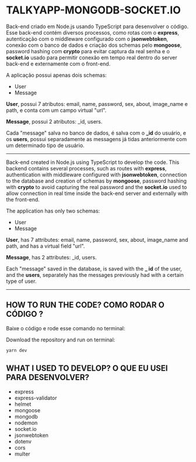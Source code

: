 # TALKYAPP-MONGODB-SOCKET.IO

Back-end criado em Node.js usando TypeScript para desenvolver o código. Esse back-end contém diversos processos, como rotas com o **express**, autenticação com o middleware configurado com o **jsonwebtoken**, conexão com o banco de dados e criação dos schemas pelo **mongoose**, password hashing com **crypto** para evitar captura da real senha e o **socket.io** usado para permitir conexão em tempo real dentro do server back-end e externamente com o front-end. 

A aplicação possui apenas dois schemas:
- User
- Message

**User**, possui 7 atributos: email, name, password, sex, about, image_name e path, e conta com um campo virtual "url".

**Message**, possui 2 atributos: _id, users.

Cada "message" salva no banco de dados, é salva com o **_id** do usuário, e os **users**, possui separadamente as messagens já tidas anteriormente com um determinado tipo de usuário.

<hr/>

Back-end created in Node.js using TypeScript to develop the code. This backend contains several processes, such as routes with **express**, authentication with middleware configured with **jsonwebtoken**, connection to the database and creation of schemas by **mongoose**, password hashing with **crypto** to avoid capturing the real password and the **socket.io** used to allow connection in real time inside the back-end server and externally with the front-end.

The application has only two schemas:
- User
- Message

**User**, has 7 attributes: email, name, password, sex, about, image_name and path, and has a virtual field "url".

**Message**, has 2 attributes: _id, users.

Each "message" saved in the database, is saved with the **_ id** of the user, and the **users**, separately has the messages previously had with a certain type of user. 

<hr/>

## HOW TO RUN THE CODE? COMO RODAR O CÓDIGO ?

Baixe o código e rode esse comando no terminal:

Download the repository and run on terminal:

```
yarn dev
```

## WHAT I USED TO DEVELOP? O QUE EU USEI PARA DESENVOLVER?

- express
- express-validator
- helmet
- mongoose
- mongodb
- nodemon
- socket.io
- jsonwebtoken
- dotenv
- cors
- multer




